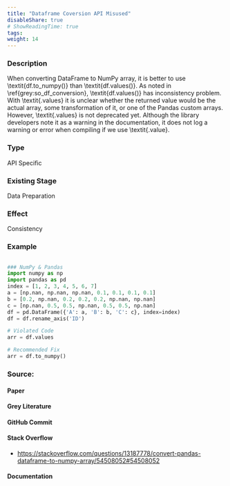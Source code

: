```yaml
---
title: "Dataframe Coversion API Misused"
disableShare: true
# ShowReadingTime: true
tags: 
weight: 14
---
```


### Description

When converting DataFrame to NumPy array, it is better to use \textit{df.to\_numpy()} than \textit{df.values()}. As noted in \ref{grey:so_df_conversion}, \textit{df.values()} has inconsistency problem. With \textit{.values} it is unclear whether the returned value would be the actual array, some transformation of it, or one of the Pandas custom arrays. However, \textit{.values} is not deprecated yet. Although the library developers note it as a warning in the documentation, it does not log a warning or error when compiling if we use \textit{.value}. 

### Type

API Specific

### Existing Stage

Data Preparation

### Effect

Consistency

### Example

```python

### NumPy & Pandas
import numpy as np
import pandas as pd
index = [1, 2, 3, 4, 5, 6, 7]
a = [np.nan, np.nan, np.nan, 0.1, 0.1, 0.1, 0.1]
b = [0.2, np.nan, 0.2, 0.2, 0.2, np.nan, np.nan]
c = [np.nan, 0.5, 0.5, np.nan, 0.5, 0.5, np.nan]
df = pd.DataFrame({'A': a, 'B': b, 'C': c}, index=index)
df = df.rename_axis('ID')

# Violated Code
arr = df.values

# Recommended Fix
arr = df.to_numpy()

```

### Source:

#### Paper 
#### Grey Literature

#### GitHub Commit

#### Stack Overflow
- https://stackoverflow.com/questions/13187778/convert-pandas-dataframe-to-numpy-array/54508052#54508052

#### Documentation

